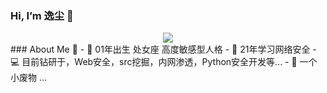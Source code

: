 

### Hi, I’m 逸尘 👋
<div align="center" ><img order-radius="100px" src="https://cdn.jsdelivr.net/gh/sun0225SUN/photos/images/202108300019556.gif"/>
</div>
### About Me 👋
- 👴 01年出生 处女座 高度敏感型人格
- 📖 21年学习网络安全
- 💻 目前钻研于，Web安全，src挖掘，内网渗透，Python安全开发等...
- 💬 一个小废物 ...
<!--
**yichensec/yichensec** is a ✨ special ✨ repository because its `README.md` (this file) appears on your GitHub profile.
You can click the Preview link to take a look at your changes.
- 🔭 I’m currently working on ...
- 🌱 I’m currently learning ...
- 👯 I’m looking to collaborate on ...
- 🤔 I’m looking for help with ...
- 💬 Ask me about ...
- 📫 How to reach me: ...
- 😄 Pronouns: ...
- ⚡ Fun fact: ...
-->
